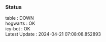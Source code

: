### Status


table : DOWN  
hogwarts : OK  
icy-bot : OK  
Latest Update : 2024-04-21 07:08:08.852893
